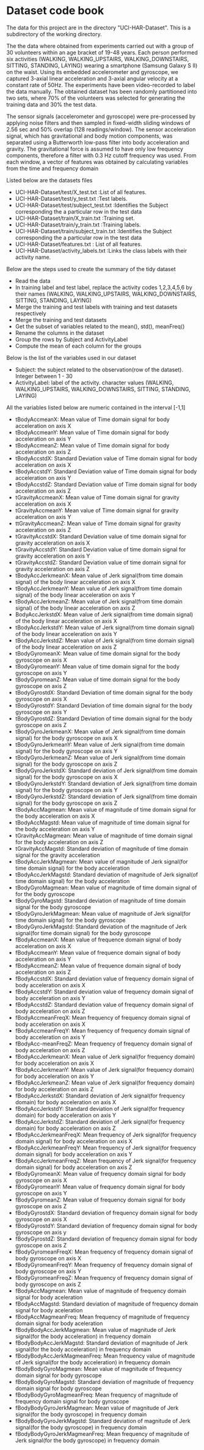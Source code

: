 # Dataset code book

The data for this project are  in the directory "UCI-HAR-Dataset".  This is a subdirectory of the working directory. 

The the data where obtained from experiments carried out with a group of 30 volunteers within an age bracket of 19-48 years. Each person performed six activities (WALKING, WALKING_UPSTAIRS, WALKING_DOWNSTAIRS, SITTING, STANDING, LAYING) wearing a smartphone (Samsung Galaxy S II) on the waist. Using its embedded accelerometer and gyroscope, we captured 3-axial linear acceleration and 3-axial angular velocity at a constant rate of 50Hz. The experiments have been video-recorded to label the data manually. The obtained dataset has been randomly partitioned into two sets, where 70% of the volunteers was selected for generating the training data and 30% the test data.

The sensor signals (accelerometer and gyroscope) were pre-processed by applying noise filters and then sampled in fixed-width sliding windows of 2.56 sec and 50% overlap (128 readings/window). The sensor acceleration signal, which has gravitational and body motion components, was separated using a Butterworth low-pass filter into body acceleration and gravity. The gravitational force is assumed to have only low frequency components, therefore a filter with 0.3 Hz cutoff frequency was used. From each window, a vector of features was obtained by calculating variables from the time and frequency domain

Listed below are the datasets files

* UCI-HAR-Dataset/test/X_test.txt           :List of all features.
* UCI-HAR-Dataset/test/y_test.txt           :Test labels.
* UCI-HAR-Dataset/test/subject_test.txt     :Identifies the Subject corresponding the a particular row in the test data 
* UCI-HAR-Dataset/train/X_train.txt         :Training set.
* UCI-HAR-Dataset/train/y_train.txt         :Training labels.
* UCI-HAR-Dataset/train/subject_train.txt   :Identifies the Subject corresponding the a particular row in the test data
* UCI-HAR-Dataset/features.txt              : List of all features.
* UCI-HAR-Dataset/activity_labels.txt       :Links the class labels with their activity name.

Below are the steps used to create the summary of the tidy dataset

* Read the data
* In training label and test label, replace the activity codes 1,2,3,4,5,6 by their names (WALKING, WALKING_UPSTAIRS, WALKING_DOWNSTAIRS, SITTING, STANDING, LAYING)
* Merge the training and test labels with training and test datasets respectively
* Merge the training and test datasets
* Get the subset of variables related to the mean(), std(), meanFreq()
* Rename the columns in the dataset
* Group the rows by Subject and ActivityLabel
* Compute the mean of each column for the groups

Below is the list of the variables used in our dataset

* Subject:   the subject related to the observation(row of the dataset). Integer between 1 - 30
* ActivityLabel:  label of the activity. character values (WALKING, WALKING_UPSTAIRS, WALKING_DOWNSTAIRS, SITTING, STANDING, LAYING) 

All the variables listed below are numeric contained in the interval [-1,1]

* tBodyAccmeanX:	Mean value of Time domain signal for body acceleration on axis X
* tBodyAccmeanY:	Mean value of Time domain signal for body acceleration on axis Y
* tBodyAccmeanZ:	Mean value of Time domain signal for body acceleration on axis Z 
* tBodyAccstdX:		Standard Deviation value of Time domain signal for body acceleration on axis X
* tBodyAccstdY:		Standard Deviation value of Time domain signal for body acceleration on axis Y
* tBodyAccstdZ:		Standard Deviation value of Time domain signal for body acceleration on axis Z
* tGravityAccmeanX:	Mean value of Time domain signal for gravity acceleration on axis X
* tGravityAccmeanY:	Mean value of Time domain signal for gravity acceleration on axis Y
* ttGravityAccmeanZ:	Mean value of Time domain signal for gravity acceleration on axis Z
* tGravityAccstdX:	Standard Deviation value of time domain signal for gravity acceleration on axis X
* tGravityAccstdY:	Standard Deviation value of time domain signal for gravity acceleration on axis Y
* tGravityAccstdZ:	Standard Deviation value of time domain  signal for gravity acceleration on axis Z
* tBodyAccJerkmeanX:	Mean value of Jerk signal(from time domain signal) of the body linear acceleration on axis X 
* tBodyAccJerkmeanY:	Mean value of Jerk signal(from time domain signal) of the body linear acceleration on axis Y 
* tBodyAccJerkmeanZ:	Mean value of Jerk signal(from time domain signal) of the body linear acceleration on axis Z
* BodyAccJerkstdX:	Mean value of Jerk signal(from time domain signal) of the body linear acceleration on axis X 
* tBodyAccJerkstdY:	Mean value of Jerk signal(from time domain signal) of the body linear acceleration on axis Y 
* tBodyAccJerkstdZ:	Mean value of Jerk signal(from time domain signal) of the body linear acceleration on axis Z 
* tBodyGyromeanX:	Mean value of time domain signal for the body gyroscope on axis X
* tBodyGyromeanY:	Mean value of time domain signal for the body gyroscope on axis Y
* tBodyGyromeanZ:	Mean value of time domain signal for the body gyroscope on axis Z
* tBodyGyrostdX:	Standard Deviation of time domain signal for the body gyroscope on axis X
* tBodyGyrostdY:	Standard Deviation of time domain signal for the body gyroscope on axis Y
* tBodyGyrostdZ:	Standard Deviation of time domain signal for the body gyroscope on axis Z
* tBodyGyroJerkmeanX:	Mean value of Jerk signal(from time domain signal) for the body gyroscope on axis X
* tBodyGyroJerkmeanY:	Mean value of Jerk signal(from time domain signal) for the body gyroscope on axis Y
* tBodyGyroJerkmeanZ:	Mean value of Jerk signal(from time domain signal) for the body gyroscope on axis Z
* tBodyGyroJerkstdX:	Standard deviation of Jerk signal(from time domain signal) for the body gyroscope on axis X
* tBodyGyroJerkstdY:	Standard deviation of Jerk signal(from time domain signal) for the body gyroscope on axis Y
* tBodyGyroJerkstdZ:	Standard deviation of Jerk signal(from time domain signal) for the body gyroscope on axis Z
* tBodyAccMagmean:	Mean value of magnitude of time domain signal for the body acceleration on axis X
* tBodyAccMagstd:	Mean value of magnitude of time domain signal for the body acceleration on axis Y
* tGravityAccMagmean:	Mean value of magnitude of time domain signal for the body acceleration on axis Z
* tGravityAccMagstd:	Standard deviation of magnitude of time domain signal for the gravity acceleration
* tBodyAccJerkMagmean:	  Mean value of magnitude of Jerk signal(for time domain signal) for the body acceleration
* tBodyAccJerkMagstd:	Standard deviation of magnitude of Jerk signal(of time domain signal) for the body acceleration
* tBodyGyroMagmean:	Mean value of magnitude of time domain signal of for the body gyroscope
* tBodyGyroMagstd:	Standard deviation of magnitude of time domain signal for the body gyroscope 
* tBodyGyroJerkMagmean:  Mean value of magnitude of Jerk signal(for time domain signal) for the body gyroscope
* tBodyGyroJerkMagstd:	   Standard deviation of the magnitude of Jerk signal(for time domain signal) for the body gyroscope
* fBodyAccmeanX:	Mean value of frequence domain signal of body acceleration on axis X
* fBodyAccmeanY:	Mean value of frequence domain signal of body acceleration on axis Y              
* fBodyAccmeanZ:	Mean value of frequence domain signal of body acceleration on axis Z
* fBodyAccstdX:		Standard deviation value of frequency domain signal of body acceleration on axis X
* fBodyAccstdY:		Standard deviation value of frequency domain signal of body acceleration on axis Y              
* fBodyAccstdZ:		Standard deviation value of frequency domain signal of body acceleration on axis Z
* fBodyAccmeanFreqX:	Mean frequency of frequency domain signal of body acceleration on axis X
* fBodyAccmeanFreqY:	Mean frequency of frequency domain signal of body acceleration on axis Y          
* fBodyAcc-meanFreqZ:	Mean frequency of frequency domain signal of body acceleration on axis Z
* fBodyAccJerkmeanX:	Mean value of Jerk signal(for frequency domain) for body acceleration on axis X
* fBodyAccJerkmeanY:	Mean value of Jerk signal(for frequency domain) for body acceleration on axis Y          
* fBodyAccJerkmeanZ:	Mean value of Jerk signal(for frequency domain) for body acceleration on axis Z
* fBodyAccJerkstdX:	Standard deviation of Jerk signal(for frequency domain) for body acceleration on axis X
* fBodyAccJerkstdY:	Standard deviation of Jerk signal(for frequency domain) for body acceleration on axis Y      
* fBodyAccJerkstdZ:	Standard deviation of Jerk signal(for frequency domain) for body acceleration on axis Z
* fBodyAccJerkmeanFreqX:	Mean frequency of Jerk signal(for frequency domain signal) for body acceleration on axis X
* fBodyAccJerkmeanFreqY:	Mean frequency of Jerk signal(for frequency domain signal) for body acceleration on axis Y 
* fBodyAccJerkmeanFreqZ:	Mean frequency of Jerk signal(for frequency domain signal) for body acceleration on axis Z
* fBodyGyromeanX:	Mean value of frequency domain signal for body gyroscope on axis X
* fBodyGyromeanY: Mean value of frequency domain signal for body gyroscope on axis Y             
* fBodyGyromeanZ: Mean value of frequency domain signal for body gyroscope on axis Z  
* fBodyGyrostdX: Standard deviation of frequency domain signal for body gyroscope on axis X
* fBodyGyrostdY: Standard deviation of frequency domain signal for body gyroscope on axis y             
* fBodyGyrostdZ: Standard deviation of frequency domain signal for body gyroscope on axis Z
* fBodyGyromeanFreqX: Mean frequency of frequency domain signal of body gyroscope on axis X
* fBodyGyromeanFreqY: Mean frequency of frequency domain signal of body gyroscope on axis Y         
* fBodyGyromeanFreqZ: Mean frequency of frequency domain signal of body gyroscope on axis Z
* fBodyAccMagmean: Mean value of magnitude of frequency domain signal for body aceleration
* fBodyAccMagstd: Standard deviation of magnitude of frequency domain signal for body aceleration
* fBodyAccMagmeanFreq: Mean frequency of magnitude of frequency domain signal for body aceleration
* fBodyBodyAccJerkMagmean: Mean value of magnitude of Jerk signal(for the body acceleration) in frequency domain
* fBodyBodyAccJerkMagstd: Standard deviation of magnitude of Jerk signal(for the body acceleration) in frequency domain      
* fBodyBodyAccJerkMagmeanFreq: Mean frequency value of magnitude of Jerk signal(for the body acceleration) in frequency domain
* fBodyBodyGyroMagmean: Mean value of magnitude of frequency domain signal for body gyroscope 
* fBodyBodyGyroMagstd: Standard deviation of magnitude of frequency domain signal for body gyroscope         
* fBodyBodyGyroMagmeanFreq: Mean frequency of magnitude of frequency domain signal for body gyroscope
* fBodyBodyGyroJerkMagmean: Mean value of magnitude of Jerk signal(for the body gyroscope) in frequency domain 
* fBodyBodyGyroJerkMagstd: Standard deviation of magnitude of Jerk signal(for the body gyroscope) in frequency domain     
* fBodyBodyGyroJerkMagmeanFreq: Mean frequency of magnitude of Jerk signal(for the body gyroscope) in frequency domain


 
